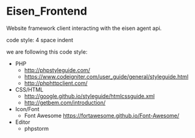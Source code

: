 # Eisen_Frontend
Website framework client interacting with the eisen agent api.

code style:
4 space indent

we are following this code style:  
- PHP  
  - http://phpstyleguide.com/
  - https://www.codeigniter.com/user_guide/general/styleguide.html
  - http://phphttpclient.com/
- CSS/HTML
  - http://google.github.io/styleguide/htmlcssguide.xml
  - http://getbem.com/introduction/
- Icon/Font
  - Font Awesome https://fortawesome.github.io/Font-Awesome/
- Editor
  - phpstorm
